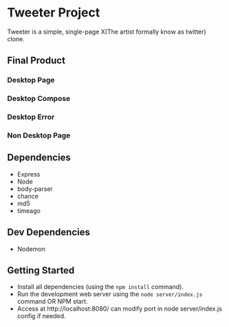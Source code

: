 # Tweeter Project

Tweeter is a simple, single-page X(The artist formally know as twitter) clone.

## Final Product

### Desktop Page

### Desktop Compose

### Desktop Error

### Non Desktop Page

## Dependencies

- Express
- Node
- body-parser
- chance
- md5
- timeago


## Dev Dependencies
- Nodemon

## Getting Started

- Install all dependencies (using the `npm install` command).
- Run the development web server using the `node server/index.js` command OR NPM start.
- Access at http://localhost:8080/ can modify port in node server/index.js config if needed.